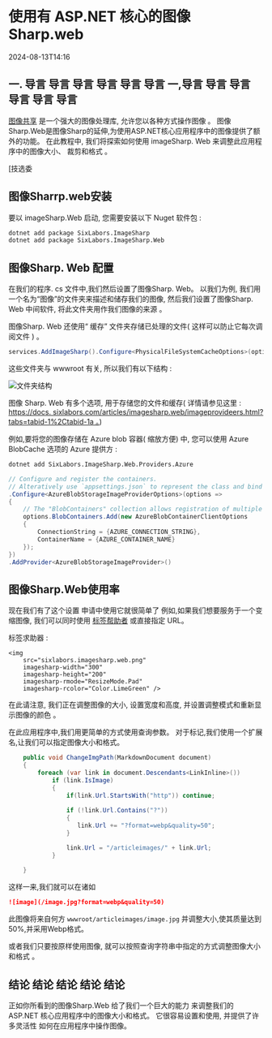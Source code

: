 # 使用有 ASP.NET 核心的图像Sharp.web

<datetime class="hidden">2024-08-13T14:16</datetime>

<!--category-- ASP.NET, ImageSharp -->
## 一. 导言 导言 导言 导言 导言 导言 一,导言 导言 导言 导言 导言 导言

[图像共享](https://docs.sixlabors.com/index.html) 是一个强大的图像处理库, 允许您以各种方式操作图像 。 图像Sharp.Web是图像Sharp的延伸,为使用ASP.NET核心应用程序中的图像提供了额外的功能。 在此教程中, 我们将探索如何使用 imageSharp. Web 来调整此应用程序中的图像大小、 裁剪和格式 。

[技选委

## 图像Sharrp.web安装

要以 imageSharp.Web 启动, 您需要安装以下 Nuget 软件包 :

```bash
dotnet add package SixLabors.ImageSharp
dotnet add package SixLabors.ImageSharp.Web
```

## 图像Sharp. Web 配置

在我们的程序. cs 文件中,我们然后设置了图像Sharp. Web。 以我们为例, 我们用一个名为“图像”的文件夹来描述和储存我们的图像, 然后我们设置了图像Sharp. Web 中间软件, 将此文件夹用作我们图像的来源 。

图像Sharp. Web 还使用“ 缓存” 文件夹存储已处理的文件( 这样可以防止它每次调阅文件 ) 。

```csharp
services.AddImageSharp().Configure<PhysicalFileSystemCacheOptions>(options => options.CacheFolder = "cache");
```

这些文件夹与 wwwroot 有关, 所以我们有以下结构 :

![文件夹结构](/cachefolder.png)

图像 Sharp. Web 有多个选项, 用于存储您的文件和缓存( 详情请参见这里 : [https://docs. sixlabors.com/articles/imagesharp.web/imageprovideers.html?tabs=tabid-1%2Ctabid-1a 。](https://docs.sixlabors.com/articles/imagesharp.web/imageproviders.html?tabs=tabid-1%2Ctabid-1a))

例如,要将您的图像存储在 Azure blob 容器( 缩放方便) 中, 您可以使用 Azure BlobCache 选项的 Azure 提供方 :

```bash
dotnet add SixLabors.ImageSharp.Web.Providers.Azure
```

```csharp
// Configure and register the containers.  
// Alteratively use `appsettings.json` to represent the class and bind those settings.
.Configure<AzureBlobStorageImageProviderOptions>(options =>
{
    // The "BlobContainers" collection allows registration of multiple containers.
    options.BlobContainers.Add(new AzureBlobContainerClientOptions
    {
        ConnectionString = {AZURE_CONNECTION_STRING},
        ContainerName = {AZURE_CONTAINER_NAME}
    });
})
.AddProvider<AzureBlobStorageImageProvider>()
```

## 图像Sharp.Web使用率

现在我们有了这个设置 申请中使用它就很简单了 例如,如果我们想要服务于一个变缩图像, 我们可以同时使用 [标签帮助者](https://sixlabors.com/posts/announcing-imagesharp-web-300/#imagetaghelper) 或直接指定 URL。

标签求助器 :

```razor
<img
    src="sixlabors.imagesharp.web.png"
    imagesharp-width="300"
    imagesharp-height="200"
    imagesharp-rmode="ResizeMode.Pad"
    imagesharp-rcolor="Color.LimeGreen" />

```

在此请注意, 我们正在调整图像的大小, 设置宽度和高度, 并设置调整模式和重新显示图像的颜色 。

在此应用程序中,我们用更简单的方式使用查询参数。 对于标记,我们使用一个扩展名,让我们可以指定图像大小和格式。

```csharp
    public void ChangeImgPath(MarkdownDocument document)
    {
        foreach (var link in document.Descendants<LinkInline>())
            if (link.IsImage)
            {
                if(link.Url.StartsWith("http")) continue;
                
                if (!link.Url.Contains("?"))
                {
                   link.Url += "?format=webp&quality=50";
                }

                link.Url = "/articleimages/" + link.Url;
            }
               
    }
```

这样一来,我们就可以在诸如

```markdown
![image](/image.jpg?format=webp&quality=50)
```

此图像将来自何方 `wwwroot/articleimages/image.jpg` 并调整大小,使其质量达到50%,并采用Webp格式。

或者我们只要按原样使用图像, 就可以按照查询字符串中指定的方式调整图像大小和格式 。

## 结论 结论 结论 结论 结论

正如你所看到的图像Sharp.Web 给了我们一个巨大的能力 来调整我们的 ASP.NET 核心应用程序中的图像大小和格式。 它很容易设置和使用, 并提供了许多灵活性 如何在应用程序中操作图像。